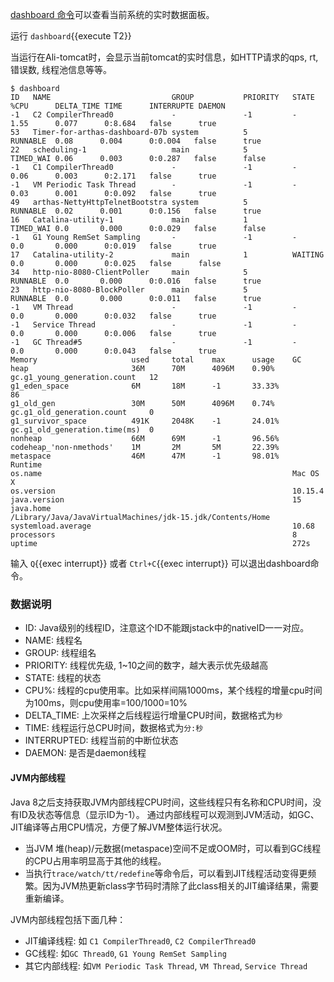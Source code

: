 [dashboard 命令](https://arthas.aliyun.com/doc/dashboard.html)可以查看当前系统的实时数据面板。

运行 `dashboard`{{execute T2}}

当运行在Ali-tomcat时，会显示当前tomcat的实时信息，如HTTP请求的qps, rt, 错误数, 线程池信息等等。

```
$ dashboard
ID   NAME                           GROUP           PRIORITY   STATE     %CPU      DELTA_TIME TIME      INTERRUPTE DAEMON
-1   C2 CompilerThread0             -               -1         -         1.55      0.077      0:8.684   false      true
53   Timer-for-arthas-dashboard-07b system          5          RUNNABLE  0.08      0.004      0:0.004   false      true
22   scheduling-1                   main            5          TIMED_WAI 0.06      0.003      0:0.287   false      false
-1   C1 CompilerThread0             -               -1         -         0.06      0.003      0:2.171   false      true
-1   VM Periodic Task Thread        -               -1         -         0.03      0.001      0:0.092   false      true
49   arthas-NettyHttpTelnetBootstra system          5          RUNNABLE  0.02      0.001      0:0.156   false      true
16   Catalina-utility-1             main            1          TIMED_WAI 0.0       0.000      0:0.029   false      false
-1   G1 Young RemSet Sampling       -               -1         -         0.0       0.000      0:0.019   false      true
17   Catalina-utility-2             main            1          WAITING   0.0       0.000      0:0.025   false      false
34   http-nio-8080-ClientPoller     main            5          RUNNABLE  0.0       0.000      0:0.016   false      true
23   http-nio-8080-BlockPoller      main            5          RUNNABLE  0.0       0.000      0:0.011   false      true
-1   VM Thread                      -               -1         -         0.0       0.000      0:0.032   false      true
-1   Service Thread                 -               -1         -         0.0       0.000      0:0.006   false      true
-1   GC Thread#5                    -               -1         -         0.0       0.000      0:0.043   false      true
Memory                     used     total    max      usage    GC
heap                       36M      70M      4096M    0.90%    gc.g1_young_generation.count   12
g1_eden_space              6M       18M      -1       33.33%                                  86
g1_old_gen                 30M      50M      4096M    0.74%    gc.g1_old_generation.count     0
g1_survivor_space          491K     2048K    -1       24.01%   gc.g1_old_generation.time(ms)  0
nonheap                    66M      69M      -1       96.56%
codeheap_'non-nmethods'    1M       2M       5M       22.39%
metaspace                  46M      47M      -1       98.01%
Runtime
os.name                                                        Mac OS X
os.version                                                     10.15.4
java.version                                                   15
java.home                                                      /Library/Java/JavaVirtualMachines/jdk-15.jdk/Contents/Home
systemload.average                                             10.68
processors                                                     8
uptime                                                         272s
```

输入 `Q`{{exec interrupt}} 或者 `Ctrl+C`{{exec interrupt}} 可以退出dashboard命令。

### 数据说明

- ID: Java级别的线程ID，注意这个ID不能跟jstack中的nativeID一一对应。
- NAME: 线程名
- GROUP: 线程组名
- PRIORITY: 线程优先级, 1~10之间的数字，越大表示优先级越高
- STATE: 线程的状态
- CPU%: 线程的cpu使用率。比如采样间隔1000ms，某个线程的增量cpu时间为100ms，则cpu使用率=100/1000=10%
- DELTA_TIME: 上次采样之后线程运行增量CPU时间，数据格式为`秒`
- TIME: 线程运行总CPU时间，数据格式为`分:秒`
- INTERRUPTED: 线程当前的中断位状态
- DAEMON: 是否是daemon线程

#### JVM内部线程

Java 8之后支持获取JVM内部线程CPU时间，这些线程只有名称和CPU时间，没有ID及状态等信息（显示ID为-1）。
通过内部线程可以观测到JVM活动，如GC、JIT编译等占用CPU情况，方便了解JVM整体运行状况。

- 当JVM 堆(heap)/元数据(metaspace)空间不足或OOM时，可以看到GC线程的CPU占用率明显高于其他的线程。
- 当执行`trace/watch/tt/redefine`等命令后，可以看到JIT线程活动变得更频繁。因为JVM热更新class字节码时清除了此class相关的JIT编译结果，需要重新编译。

JVM内部线程包括下面几种：

- JIT编译线程: 如 `C1 CompilerThread0`, `C2 CompilerThread0`
- GC线程: 如`GC Thread0`, `G1 Young RemSet Sampling`
- 其它内部线程: 如`VM Periodic Task Thread`, `VM Thread`, `Service Thread`
